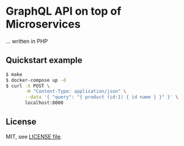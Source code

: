 # GraphQL API on top of Microservices

... written in PHP

## Quickstart example

```bash
$ make
$ docker-compose up -d
$ curl -X POST \
       -H "Content-Type: application/json" \
       --data '{ "query": "{ product (id:1) { id name } }" }' \
       localhost:8000
```

## License

MIT, see [LICENSE file](LICENSE).
